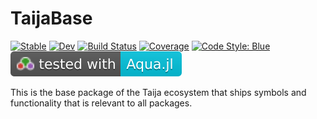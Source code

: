 # TaijaBase

[![Stable](https://img.shields.io/badge/docs-stable-blue.svg)](https://JuliaTrustworthyAI.github.io/TaijaBase.jl/stable/)
[![Dev](https://img.shields.io/badge/docs-dev-blue.svg)](https://JuliaTrustworthyAI.github.io/TaijaBase.jl/dev/)
[![Build Status](https://github.com/JuliaTrustworthyAI/TaijaBase.jl/actions/workflows/CI.yml/badge.svg?branch=main)](https://github.com/JuliaTrustworthyAI/TaijaBase.jl/actions/workflows/CI.yml?query=branch%3Amain)
[![Coverage](https://codecov.io/gh/JuliaTrustworthyAI/TaijaBase.jl/branch/main/graph/badge.svg)](https://codecov.io/gh/JuliaTrustworthyAI/TaijaBase.jl)
[![Code Style: Blue](https://img.shields.io/badge/code%20style-blue-4495d1.svg)](https://github.com/invenia/BlueStyle)
[![Aqua QA](https://raw.githubusercontent.com/JuliaTesting/Aqua.jl/master/badge.svg)](https://github.com/JuliaTesting/Aqua.jl)

This is the base package of the Taija ecosystem that ships symbols and functionality that is relevant to all packages.